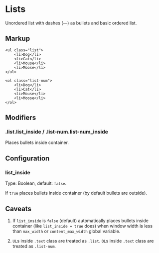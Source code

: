 # Lists

Unordered list with dashes (—) as bullets and basic ordered list.


## Markup

	<ul class="list">
		<li>Dog</li>
		<li>Cat</li>
		<li>Mouse</li>
		<li>Moose</li>
	</ul>

	<ol class="list-num">
		<li>Dog</li>
		<li>Cat</li>
		<li>Mouse</li>
		<li>Moose</li>
	</ol>


## Modifiers

### .list.list_inside / .list-num.list-num_inside

Places bullets inside container.


## Configuration

### list_inside

Type: Boolean, default: `false`.

If `true` places bullets inside container (by default bullets are outside).


## Caveats

1. If `list_inside` is `false` (default) automatically places bullets inside container (like `list_inside = true` does) when window width is less than `max_width` or `content_max_width` global variable.

2. `UL`s inside `.text` class are treated as `.list`. `OL`s inside `.text` class are treated as `.list-num`.

